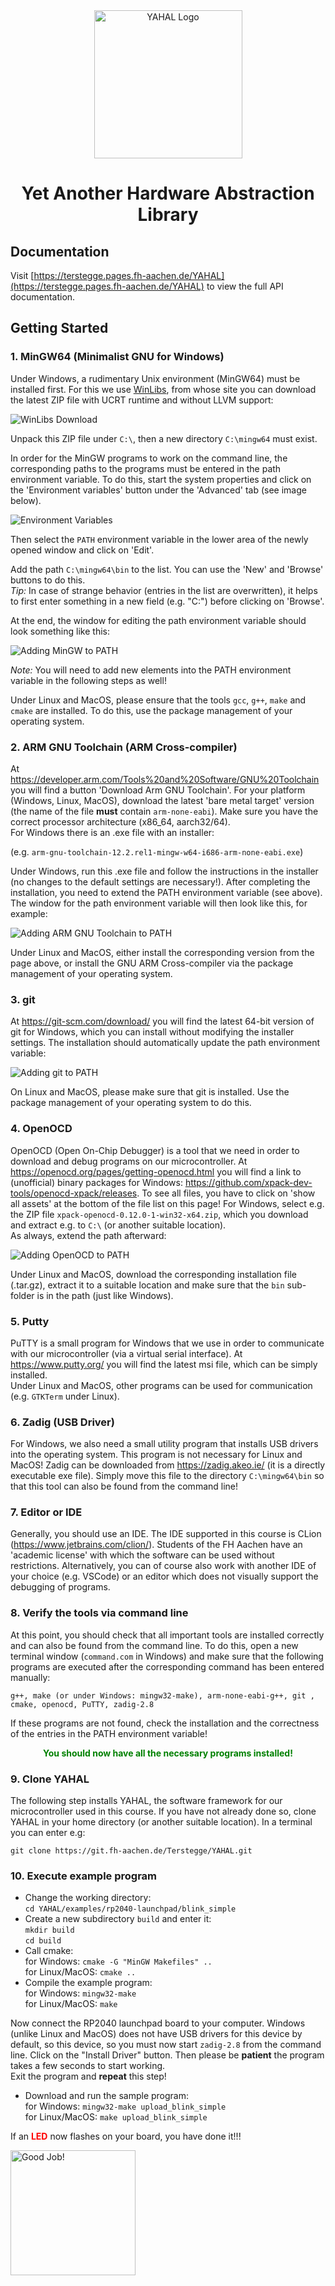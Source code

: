 <div align="center">
  <a href="https://git.fh-aachen.de/Terstegge/YAHAL" target="_blank" rel="noopener noreferrer">
    <picture>
      <source media="(prefers-color-scheme: dark)" srcset="doc/assets/YAHAL_logo.png">
      <img src="doc/assets/YAHAL_logo_transparent.png" height="237" alt="YAHAL Logo" onerror="this.onerror=null;this.src='YAHAL_logo_transparent.png'">
    </picture>
  </a>
  <h1>Yet Another Hardware Abstraction Library</h1>
</div>

## Documentation

Visit [https://terstegge.pages.fh-aachen.de/YAHAL](https://terstegge.pages.fh-aachen.de/YAHAL) to view the full API 
documentation.

## Getting Started

### 1. MinGW64 (Minimalist GNU for Windows)
Under Windows, a rudimentary Unix environment (MinGW64) must be installed first.
For this we use [WinLibs](https://winlibs.com/), from whose site you can download the latest ZIP file with UCRT runtime 
and without LLVM support:

![WinLibs Download](doc/assets/getting-started_img1.png)

Unpack this ZIP file under `C:\`, then a new directory `C:\mingw64` must exist.

In order for the MinGW programs to work on the command line, the corresponding paths to the programs must be entered
in the path environment variable.
To do this, start the system properties and click on the 'Environment variables' button under the 'Advanced' tab
(see image below).

![Environment Variables](doc/assets/getting-started_img2.png)

Then select the `PATH` environment variable in the lower area of the newly opened window and click on
'Edit'.

Add the path `C:\mingw64\bin` to the list.
You can use the 'New' and 'Browse' buttons to do this.<br>
_Tip:_ In case of strange behavior (entries in the list are overwritten), it helps to first enter something in a new field
(e.g. "C:") before clicking on 'Browse'.

At the end, the window for editing the path environment variable should look something like this:

![Adding MinGW to PATH](doc/assets/getting-started_img3.png)

_Note:_ You will need to add new elements into the PATH environment variable in the following steps as well!

Under Linux and MacOS, please ensure that the tools `gcc`, `g++`, `make` and `cmake` are installed.
To do this, use the package management of your operating system.

### 2. ARM GNU Toolchain (ARM Cross-compiler)
At https://developer.arm.com/Tools%20and%20Software/GNU%20Toolchain you will find a button 'Download Arm GNU Toolchain'.
For your platform (Windows, Linux, MacOS), download the latest 'bare metal target' version (the name of the file **must** 
contain `arm-none-eabi`).
Make sure you have the correct processor architecture (x86_64, aarch32/64).<br>
For Windows there is an .exe file with an installer:

(e.g. `arm-gnu-toolchain-12.2.rel1-mingw-w64-i686-arm-none-eabi.exe`)

Under Windows, run this .exe file and follow the instructions in the installer (no changes to the default settings
are necessary!).
After completing the installation, you need to extend the PATH environment variable (see above).<br>
The window for the path environment variable will then look like this, for example:

![Adding ARM GNU Toolchain to PATH](doc/assets/getting-started_img4.png)

Under Linux and MacOS, either install the corresponding version from the page above, or install the GNU ARM 
Cross-compiler via the package management of your operating system.

### 3. git
At https://git-scm.com/download/ you will find the latest 64-bit version of git for Windows, which you can install
without modifying the installer settings. 
The installation should automatically update the path environment variable:

![Adding git to PATH](doc/assets/getting-started_img5.png)

On Linux and MacOS, please make sure that git is installed.
Use the package management of your operating system to do this.

### 4. OpenOCD
OpenOCD (Open On-Chip Debugger) is a tool that we need in order to download and debug programs on our microcontroller.
At https://openocd.org/pages/getting-openocd.html you will find a link to (unofficial) binary packages for Windows:
https://github.com/xpack-dev-tools/openocd-xpack/releases.
To see all files, you have to click on 'show all assets' at the bottom of the file list on this page!
For Windows, select e.g. the ZIP file `xpack-openocd-0.12.0-1-win32-x64.zip`, which you download and extract e.g. 
to `C:\` (or another suitable location). <br>
As always, extend the path afterward:

![Adding OpenOCD to PATH](doc/assets/getting-started_img6.png)

Under Linux and MacOS, download the corresponding installation file (.tar.gz), extract it to a suitable location and 
make sure that the `bin` sub-folder is in the path (just like Windows).

### 5. Putty
PuTTY is a small program for Windows that we use in order to communicate with our microcontroller
(via a virtual serial interface).
At https://www.putty.org/ you will find the latest msi file, which can be simply installed.<br>
Under Linux and MacOS, other programs can be used for communication (e.g. `GTKTerm` under Linux).

### 6. Zadig (USB Driver)
For Windows, we also need a small utility program that installs USB drivers into the operating system.
This program is not necessary for Linux and MacOS!
Zadig can be downloaded from https://zadig.akeo.ie/ (it is a directly executable exe file).
Simply move this file to the directory `C:\mingw64\bin` so that this tool can also be found from the command line!

### 7. Editor or IDE
Generally, you should use an IDE. The IDE supported in this course is CLion (https://www.jetbrains.com/clion/).
Students of the FH Aachen have an 'academic license' with which the software can be used without restrictions.
Alternatively, you can of course also work with another IDE of your choice (e.g. VSCode) or an editor which does not
visually support the debugging of programs.

### 8. Verify the tools via command line
At this point, you should check that all important tools are installed correctly and can also be found from the 
command line.
To do this, open a new terminal window (`command.com` in Windows) and make sure that the following programs are executed
after the corresponding command has been entered manually:

`g++, make (or under Windows: mingw32-make), arm-none-eabi-g++, git , cmake, openocd, PuTTY, zadig-2.8`

If these programs are not found, check the installation and the correctness of the entries in the PATH environment
variable!

<p style="color:green;text-align:center;font-weight:bold">You should now have all the necessary programs installed!</p>

### 9. Clone YAHAL
The following step installs YAHAL, the software framework for our microcontroller used in this course.
If you have not already done so, clone YAHAL in your home directory (or another suitable location).
In a terminal you can enter e.g:

`git clone https://git.fh-aachen.de/Terstegge/YAHAL.git`

### 10. Execute example program
- Change the working directory:<br>
  `cd YAHAL/examples/rp2040-launchpad/blink_simple`
- Create a new subdirectory `build` and enter it:<br>
  `mkdir build`<br>
  `cd build`
- Call cmake:<br>
  for Windows: `cmake -G "MinGW Makefiles" ..`<br>
  for Linux/MacOS: `cmake ..`
- Compile the example program:<br>
  for Windows: `mingw32-make`<br>
  for Linux/MacOS: `make`

Now connect the RP2040 launchpad board to your computer.
Windows (unlike Linux and MacOS) does not have USB drivers for this device by default, so this device, so you must now
start `zadig-2.8` from the command line. 
Click on the "Install Driver" button.
Then please be **patient** the program takes a few seconds to start working.<br>
Exit the program and **repeat** this step!

- Download and run the sample program:<br>
  for Windows: `mingw32-make upload_blink_simple`<br>
  for Linux/MacOS: `make upload_blink_simple`

If an <span style="color:red">**LED**</span> now flashes on your board, you have done it!!!

<div class="image">
  <img src="doc/assets/getting-started_img7.png" alt="Good Job!" height="200px" 
       onerror="this.onerror=null;this.src='getting-started_img7.png'"/>
</div>
